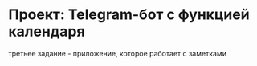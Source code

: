 # Проект: Telegram-бот с функцией календаря

третьее задание - приложение, которое работает с заметками

